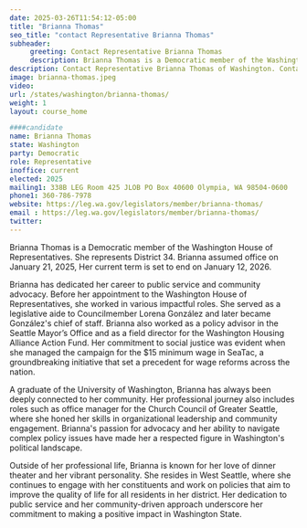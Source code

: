 ```yaml
---
date: 2025-03-26T11:54:12-05:00
title: "Brianna Thomas"
seo_title: "contact Representative Brianna Thomas"
subheader:
     greeting: Contact Representative Brianna Thomas
     description: Brianna Thomas is a Democratic member of the Washington House of Representatives. She represents District 34. Brianna assumed office on January 21, 2025, Her current term is set to end on January 12, 2026.
description: Contact Representative Brianna Thomas of Washington. Contact information for Brianna Thomas includes email address, phone number, and mailing address.
image: brianna-thomas.jpeg
video:
url: /states/washington/brianna-thomas/
weight: 1
layout: course_home

####candidate
name: Brianna Thomas
state: Washington
party: Democratic
role: Representative
inoffice: current
elected: 2025
mailing1: 338B LEG Room 425 JLOB PO Box 40600 Olympia, WA 98504-0600
phone1: 360-786-7978
website: https://leg.wa.gov/legislators/member/brianna-thomas/
email : https://leg.wa.gov/legislators/member/brianna-thomas/
twitter: 
---
```

Brianna Thomas is a Democratic member of the Washington House of Representatives. She represents District 34. Brianna assumed office on January 21, 2025, Her current term is set to end on January 12, 2026.

Brianna has dedicated her career to public service and community advocacy. Before her appointment to the Washington House of Representatives, she worked in various impactful roles. She served as a legislative aide to Councilmember Lorena González and later became González's chief of staff. Brianna also worked as a policy advisor in the Seattle Mayor’s Office and as a field director for the Washington Housing Alliance Action Fund. Her commitment to social justice was evident when she managed the campaign for the $15 minimum wage in SeaTac, a groundbreaking initiative that set a precedent for wage reforms across the nation.

A graduate of the University of Washington, Brianna has always been deeply connected to her community. Her professional journey also includes roles such as office manager for the Church Council of Greater Seattle, where she honed her skills in organizational leadership and community engagement. Brianna's passion for advocacy and her ability to navigate complex policy issues have made her a respected figure in Washington's political landscape.

Outside of her professional life, Brianna is known for her love of dinner theater and her vibrant personality. She resides in West Seattle, where she continues to engage with her constituents and work on policies that aim to improve the quality of life for all residents in her district. Her dedication to public service and her community-driven approach underscore her commitment to making a positive impact in Washington State.
